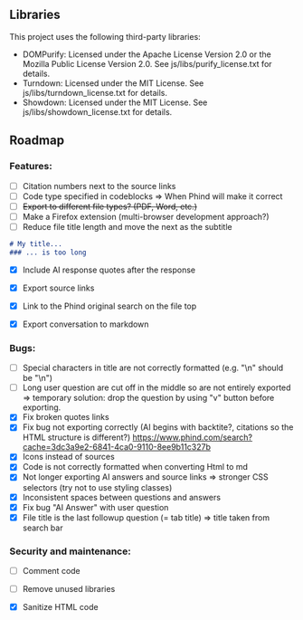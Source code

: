 ## Libraries
This project uses the following third-party libraries:

- DOMPurify: Licensed under the Apache License Version 2.0 or the Mozilla Public License Version 2.0. See js/libs/purify_license.txt for details.
- Turndown: Licensed under the MIT License. See js/libs/turndown_license.txt for details.
- Showdown: Licensed under the MIT License. See js/libs/showdown_license.txt for details.

## Roadmap
### Features:
- [ ] Citation numbers next to the source links
- [ ] Code type specified in codeblocks
    => When Phind will make it correct
- [ ] ~~Export to different file types? (PDF, Word, etc.)~~
- [ ] Make a Firefox extension (multi-browser development approach?)
- [ ] Reduce file title length and move the next as the subtitle
```md
# My title...
### ... is too long
```
- [x] Include AI response quotes after the response
- [x] Export source links
- [x] Link to the Phind original search on the file top
- [x] Export conversation to markdown


### Bugs:
- [ ] Special characters in title are not correctly formatted (e.g. "\n" should be "\\n")
- [ ] Long user question are cut off in the middle so are not entirely exported
    => temporary solution: drop the question by using "v" button before exporting.
- [x] Fix broken quotes links
- [x] Fix bug not exporting correctly (AI begins with backtite?, citations so the HTML structure is different?)
  https://www.phind.com/search?cache=3dc3a9e2-6841-4ca0-9110-8ee9b11c327b
- [x] Icons instead of sources
- [x] Code is not correctly formatted when converting Html to md 
- [x] Not longer exporting AI answers and source links
     => stronger CSS selectors (try not to use styling classes)
- [x] Inconsistent spaces between questions and answers
- [x] Fix bug "AI Answer" with user question
- [x] File title is the last followup question (= tab title)
     => title taken from search bar

### Security and maintenance:
- [ ] Comment code
- [ ] Remove unused libraries
- [x] Sanitize HTML code

